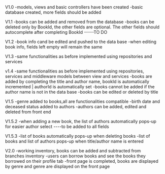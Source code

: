 V1.0
-models, views and basic controllers have been created
-basic database created, more fields should be added

V1.1
-books can be added and removed from the database
-books can be deleted only by BookId, the other fields are optional. The other fields should autocomplete after completing BookId -----TO DO

V1.2
-book info cand be edited and pushed to the data base
-when editing book info, fields left empty will remain the same

V1.3
-same functionalities as before implemented using repositories and services

v1.4
-same functionalities as before implemented using repositories, services and middleware models between view and services
-books are added by completing the title and author name, bookId is automatically incremented | authorId is automatically set 
-books cannot be added if the author name is not in the data base
-books can be edited or deleted by title

V1.5
-genre added to books,all are functionalities compatible
-birth date and deceased status added to authors
-authors can be added, edited and deleted from front end

V1.5.2
-when adding a new book, the list of authors automatically pops-up for easier author select  ----to be added to all fields

V1.5.3
-list of books automatically pops-up when deleting books
-list of books and list of authors pops-up when title/author name is entered


V2.0
-working inventory, books can be added and subtracted from branches inventory
-users can borrow books and see the books they borrowed on their profile tab
-front page is completed, books are displayed by genre and genre are displayed on the front page
